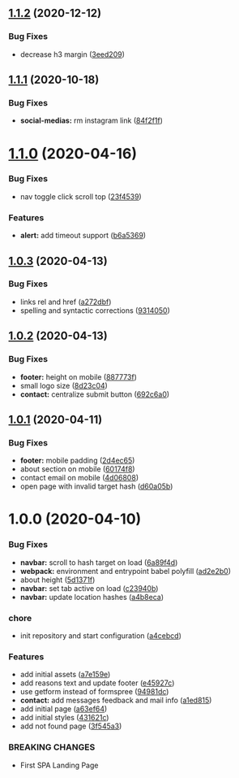## [1.1.2](https://github.com/xdevelsistemas/xdevel-landing-page/compare/v1.1.1...v1.1.2) (2020-12-12)


### Bug Fixes

* decrease h3 margin ([3eed209](https://github.com/xdevelsistemas/xdevel-landing-page/commit/3eed20991c4e2b2cb729046b605adfa12d763ccc))



## [1.1.1](https://github.com/xdevelsistemas/xdevel-landing-page/compare/v1.1.0...v1.1.1) (2020-10-18)


### Bug Fixes

* **social-medias:** rm instagram link ([84f2f1f](https://github.com/xdevelsistemas/xdevel-landing-page/commit/84f2f1f803dfe8c14782882db6e702d6f9add4b8))



# [1.1.0](https://github.com/xdevelsistemas/xdevel-landing-page/compare/v1.0.3...v1.1.0) (2020-04-16)


### Bug Fixes

* nav toggle click scroll top ([23f4539](https://github.com/xdevelsistemas/xdevel-landing-page/commit/23f45398f1c5c8b04a02449a50983d42275240d4))


### Features

* **alert:** add timeout support ([b6a5369](https://github.com/xdevelsistemas/xdevel-landing-page/commit/b6a536963e96dea5f1458e519f09bc481faa394a))



## [1.0.3](https://github.com/xdevelsistemas/xdevel-landing-page/compare/v1.0.2...v1.0.3) (2020-04-13)


### Bug Fixes

* links rel and href ([a272dbf](https://github.com/xdevelsistemas/xdevel-landing-page/commit/a272dbf3e1cf0f39659f3ee60aac9b8cc621d95a))
* spelling and syntactic corrections ([9314050](https://github.com/xdevelsistemas/xdevel-landing-page/commit/9314050b594024bbe5a6255b6b18ecc091ea538b))



## [1.0.2](https://github.com/xdevelsistemas/xdevel-landing-page/compare/v1.0.1...v1.0.2) (2020-04-13)


### Bug Fixes

* **footer:** height on mobile ([887773f](https://github.com/xdevelsistemas/xdevel-landing-page/commit/887773fefff02e153b5b4d5db5852374a292ba1e))
* small logo size ([8d23c04](https://github.com/xdevelsistemas/xdevel-landing-page/commit/8d23c04783aca4ec4ca87dc7fdf11d83548b55f8))
* **contact:** centralize submit button ([692c6a0](https://github.com/xdevelsistemas/xdevel-landing-page/commit/692c6a07f1fdad1e0e5a4fe49bb4d0805d8349c4))



## [1.0.1](https://github.com/xdevelsistemas/xdevel-landing-page/compare/v1.0.0...v1.0.1) (2020-04-11)


### Bug Fixes

* **footer:** mobile padding ([2d4ec65](https://github.com/xdevelsistemas/xdevel-landing-page/commit/2d4ec65a979e2ad17a2f2cb5352e0d7b5717a35c))
* about section on mobile ([60174f8](https://github.com/xdevelsistemas/xdevel-landing-page/commit/60174f8782b7e064a4836bfb470c97951ecbcfe3))
* contact email on mobile ([4d06808](https://github.com/xdevelsistemas/xdevel-landing-page/commit/4d06808d2aa77e365619dad5214df874cac16bac))
* open page with invalid target hash ([d60a05b](https://github.com/xdevelsistemas/xdevel-landing-page/commit/d60a05bc62378a24e4fca62b5a8832500f7b605c))



# 1.0.0 (2020-04-10)


### Bug Fixes

* **navbar:** scroll to hash target on load ([6a89f4d](https://github.com/xdevelsistemas/xdevel-landing-page/commit/6a89f4df68dfbabc3bce2d6ae606de0893dae585))
* **webpack:** environment and entrypoint babel polyfill ([ad2e2b0](https://github.com/xdevelsistemas/xdevel-landing-page/commit/ad2e2b08dd81ba01af0e4386a6c0686e15afe509))
* about height ([5d1371f](https://github.com/xdevelsistemas/xdevel-landing-page/commit/5d1371f19cde47c7163939f1b09c1db4ae45fbe8))
* **navbar:** set tab active on load ([c23940b](https://github.com/xdevelsistemas/xdevel-landing-page/commit/c23940bbdff8dd7834014d00d88691d291d1bfd7))
* **navbar:** update location hashes ([a4b8eca](https://github.com/xdevelsistemas/xdevel-landing-page/commit/a4b8eca6cbcfa918a7b07357461b30c09acd140f))


### chore

* init repository and start configuration ([a4cebcd](https://github.com/xdevelsistemas/xdevel-landing-page/commit/a4cebcdd1924a0b8ca7eb7dfd579aac1dc7e1f82))


### Features

* add initial assets ([a7e159e](https://github.com/xdevelsistemas/xdevel-landing-page/commit/a7e159eca17a4c4a5472adcd4c3139a3a9ab5ad8))
* add reasons text and update footer ([e45927c](https://github.com/xdevelsistemas/xdevel-landing-page/commit/e45927c5208e1502e0b64d864a44f803a03a12c6))
* use getform instead of formspree ([94981dc](https://github.com/xdevelsistemas/xdevel-landing-page/commit/94981dce68db45797f07bad481ded057582efc97))
* **contact:** add messages feedback and mail info ([a1ed815](https://github.com/xdevelsistemas/xdevel-landing-page/commit/a1ed815cb78a4fe87a5a493af860ee9553141d02))
* add initial page ([a63ef64](https://github.com/xdevelsistemas/xdevel-landing-page/commit/a63ef64040c32d7f8e6625f6adce5335e95552ce))
* add initial styles ([431621c](https://github.com/xdevelsistemas/xdevel-landing-page/commit/431621c5751e5b9e35346e1835dcd3ede1629dcd))
* add not found page ([3f545a3](https://github.com/xdevelsistemas/xdevel-landing-page/commit/3f545a399dc37708acab99d26217a17e4f2c3f74))


### BREAKING CHANGES

* First SPA Landing Page



